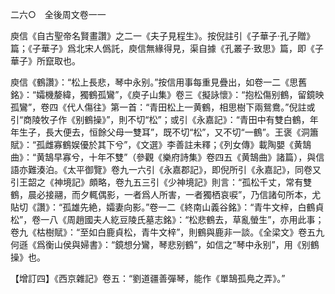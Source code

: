 二六○　全後周文卷一一

庾信《自古聖帝名賢畫讚》之二一《夫子見程生》。按倪註引《子華子·孔子贈》篇；《子華子》爲北宋人僞託，庾信無緣得見，渠自據《孔叢子·致思》篇，即《子華子》所竄取也。

庾信《鶴讚》：“松上長悲，琴中永别。”按信用事每重見疊出，如卷一二《思舊銘》：“孀機嫠緯，獨鶴孤鸞”，《庾子山集》卷三《擬詠懷》：“抱松傷别鶴，留鏡映孤鸞”，卷四《代人傷往》第一首：“青田松上一黄鶴，相思樹下兩鴛鴦。”倪註或引“商陵牧子作《别鶴操》”，則不切“松”；或引《永嘉記》：“青田中有雙白鶴，年年生子，長大便去，恒餘父母一雙耳”，既不切“松”，又不切“一鶴”。王褒《洞簫賦》：“孤雌寡鶴娱優於其下兮”，《文選》李善註未釋；《列女傳》載陶嬰《黄鵠曲》：“黄鵠早寡兮，十年不雙”（參觀《樂府詩集》卷四五《黄鵠曲》諸篇），與信語亦難湊泊。《太平御覽》卷九一六引《永嘉郡記》，即倪所引《永嘉記》，同卷又引王韶之《神境記》頗略，卷九五三引《少神境記》則言：“孤松千丈，常有雙鶴，晨必接翮，而夕輒偶影，一者爲人所害，一者獨栖哀唳”，乃信諸句所本，尤貼切《讚》：“孤雄先絶，孀妻向影。”卷一二《終南山義谷銘》：“青牛文梓，白鶴貞松”，卷一八《周趙國夫人紇豆陵氏墓志銘》：“松悲鶴去，草亂螢生”，亦用此事；卷九《枯樹賦》：“至如白鹿貞松，青牛文梓”，則鶴與鹿非一談。《全梁文》卷五九何遜《爲衡山侯與婦書》：“鏡想分鸞，琴悲别鶴”，如信之“琴中永别”，用《别鶴操》也。

【增訂四】《西京雜記》卷五：“劉道疆善彈琴，能作《單鵠孤鳧之弄》。”